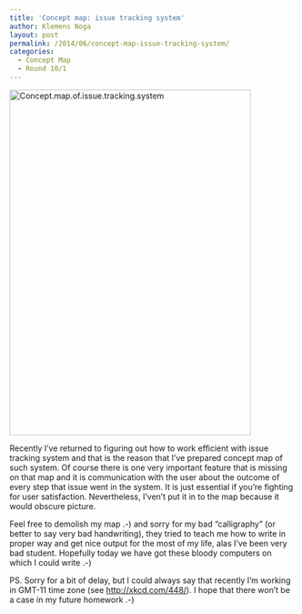 ```yaml
---
title: 'Concept map: issue tracking system'
author: Klemens Noga
layout: post
permalink: /2014/06/concept-map-issue-tracking-system/
categories:
  - Concept Map
  - Round 10/1
---
```

[<img class="alignnone  wp-image-7748" alt="Concept.map.of.issue.tracking.system" src="http://teaching.software-carpentry.org/wp-content/uploads/2014/06/Concept.map_.of_.issue_.tracking.system-716x1024.jpg" width="424" height="607" />][1]

Recently I&#8217;ve returned to figuring out how to work efficient with issue tracking system and that is the reason that I&#8217;ve prepared concept map of such system. Of course there is one very important feature that is missing on that map and it is communication with the user about the outcome of every step that issue went in the system. It is just essential if you&#8217;re fighting for user satisfaction. Nevertheless, I&#8217;ven&#8217;t put it in to the map because it would obscure picture.

Feel free to demolish my map .-) and sorry for my bad &#8220;calligraphy&#8221; (or better to say very bad handwriting), they tried to teach me how to write in proper way and get nice output for the most of my life, alas I&#8217;ve been very bad student. Hopefully today we have got these bloody computers on which I could write .-)

PS. Sorry for a bit of delay, but I could always say that recently I&#8217;m working in GMT-11 time zone (see http://xkcd.com/448/). I hope that there won&#8217;t be a case in my future homework .-)

 [1]: http://teaching.software-carpentry.org/wp-content/uploads/2014/06/Concept.map_.of_.issue_.tracking.system.jpg